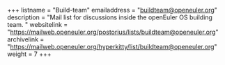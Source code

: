 +++
listname = "Build-team"
emailaddress = "buildteam@openeuler.org"
description = "Mail list for discussions inside the openEuler OS building team. "
websitelink = "https://mailweb.openeuler.org/postorius/lists/buildteam@openeuler.org"
archivelink = "https://mailweb.openeuler.org/hyperkitty/list/buildteam@openeuler.org"
weight =  7
+++
